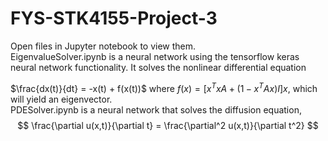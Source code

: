 # FYS-STK4155-Project-3
Open files in Jupyter notebook to view them. <br>
EigenvalueSolver.ipynb is a neural network using the tensorflow keras neural network functionality. It solves the nonlinear differential equation <br>

$\frac{dx(t)}{dt} = -x(t) + f(x(t))$
where $f(x) = [x^TxA+(1-x^TAx)I]x$, which will yield an eigenvector. <br>
PDESolver.ipynb is a neural network that solves the diffusion equation, <br>
$$
\frac{\partial u(x,t)}{\partial t} = \frac{\partial^2 u(x,t)}{\partial t^2}
$$
